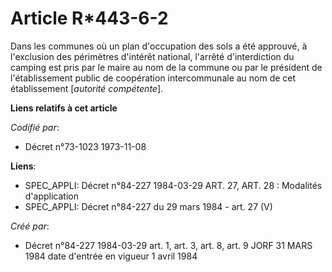 # Article R*443-6-2

Dans les communes où un plan d'occupation des sols a été approuvé, à l'exclusion des périmètres d'intérêt national, l'arrêté
d'interdiction du camping est pris par le maire au nom de la commune ou par le président de l'établissement public de
coopération intercommunale au nom de cet établissement [*autorité compétente*].

**Liens relatifs à cet article**

_Codifié par_:

  - Décret n°73-1023 1973-11-08

**Liens**:

  - SPEC_APPLI: Décret n°84-227 1984-03-29 ART. 27, ART. 28 : Modalités d'application
  - SPEC_APPLI: Décret n°84-227 du 29 mars 1984 - art. 27 (V)

_Créé par_:

  - Décret n°84-227 1984-03-29 art. 1, art. 3, art. 8, art. 9 JORF 31 MARS 1984 date d'entrée en vigueur 1 avril 1984

